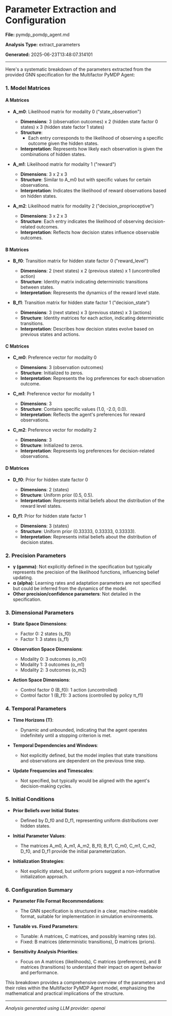 # Parameter Extraction and Configuration

**File:** pymdp_pomdp_agent.md

**Analysis Type:** extract_parameters

**Generated:** 2025-06-23T13:48:07.314101

---

Here's a systematic breakdown of the parameters extracted from the provided GNN specification for the Multifactor PyMDP Agent:

### 1. Model Matrices
#### A Matrices
- **A_m0**: Likelihood matrix for modality 0 ("state_observation")
  - **Dimensions**: 3 (observation outcomes) x 2 (hidden state factor 0 states) x 3 (hidden state factor 1 states)
  - **Structure**: 
    - Each entry corresponds to the likelihood of observing a specific outcome given the hidden states.
  - **Interpretation**: Represents how likely each observation is given the combinations of hidden states.

- **A_m1**: Likelihood matrix for modality 1 ("reward")
  - **Dimensions**: 3 x 2 x 3
  - **Structure**: Similar to A_m0 but with specific values for certain observations.
  - **Interpretation**: Indicates the likelihood of reward observations based on hidden states.

- **A_m2**: Likelihood matrix for modality 2 ("decision_proprioceptive")
  - **Dimensions**: 3 x 2 x 3
  - **Structure**: Each entry indicates the likelihood of observing decision-related outcomes.
  - **Interpretation**: Reflects how decision states influence observable outcomes.

#### B Matrices
- **B_f0**: Transition matrix for hidden state factor 0 ("reward_level")
  - **Dimensions**: 2 (next states) x 2 (previous states) x 1 (uncontrolled action)
  - **Structure**: Identity matrix indicating deterministic transitions between states.
  - **Interpretation**: Represents the dynamics of the reward level state.

- **B_f1**: Transition matrix for hidden state factor 1 ("decision_state")
  - **Dimensions**: 3 (next states) x 3 (previous states) x 3 (actions)
  - **Structure**: Identity matrices for each action, indicating deterministic transitions.
  - **Interpretation**: Describes how decision states evolve based on previous states and actions.

#### C Matrices
- **C_m0**: Preference vector for modality 0
  - **Dimensions**: 3 (observation outcomes)
  - **Structure**: Initialized to zeros.
  - **Interpretation**: Represents the log preferences for each observation outcome.

- **C_m1**: Preference vector for modality 1
  - **Dimensions**: 3
  - **Structure**: Contains specific values (1.0, -2.0, 0.0).
  - **Interpretation**: Reflects the agent's preferences for reward observations.

- **C_m2**: Preference vector for modality 2
  - **Dimensions**: 3
  - **Structure**: Initialized to zeros.
  - **Interpretation**: Represents log preferences for decision-related observations.

#### D Matrices
- **D_f0**: Prior for hidden state factor 0
  - **Dimensions**: 2 (states)
  - **Structure**: Uniform prior (0.5, 0.5).
  - **Interpretation**: Represents initial beliefs about the distribution of the reward level states.

- **D_f1**: Prior for hidden state factor 1
  - **Dimensions**: 3 (states)
  - **Structure**: Uniform prior (0.33333, 0.33333, 0.33333).
  - **Interpretation**: Represents initial beliefs about the distribution of decision states.

### 2. Precision Parameters
- **γ (gamma)**: Not explicitly defined in the specification but typically represents the precision of the likelihood functions, influencing belief updating.
- **α (alpha)**: Learning rates and adaptation parameters are not specified but could be inferred from the dynamics of the model.
- **Other precision/confidence parameters**: Not detailed in the specification.

### 3. Dimensional Parameters
- **State Space Dimensions**:
  - Factor 0: 2 states (s_f0)
  - Factor 1: 3 states (s_f1)

- **Observation Space Dimensions**:
  - Modality 0: 3 outcomes (o_m0)
  - Modality 1: 3 outcomes (o_m1)
  - Modality 2: 3 outcomes (o_m2)

- **Action Space Dimensions**:
  - Control factor 0 (B_f0): 1 action (uncontrolled)
  - Control factor 1 (B_f1): 3 actions (controlled by policy π_f1)

### 4. Temporal Parameters
- **Time Horizons (T)**: 
  - Dynamic and unbounded, indicating that the agent operates indefinitely until a stopping criterion is met.

- **Temporal Dependencies and Windows**: 
  - Not explicitly defined, but the model implies that state transitions and observations are dependent on the previous time step.

- **Update Frequencies and Timescales**: 
  - Not specified, but typically would be aligned with the agent's decision-making cycles.

### 5. Initial Conditions
- **Prior Beliefs over Initial States**: 
  - Defined by D_f0 and D_f1, representing uniform distributions over hidden states.

- **Initial Parameter Values**: 
  - The matrices A_m0, A_m1, A_m2, B_f0, B_f1, C_m0, C_m1, C_m2, D_f0, and D_f1 provide the initial parameterization.

- **Initialization Strategies**: 
  - Not explicitly stated, but uniform priors suggest a non-informative initialization approach.

### 6. Configuration Summary
- **Parameter File Format Recommendations**: 
  - The GNN specification is structured in a clear, machine-readable format, suitable for implementation in simulation environments.

- **Tunable vs. Fixed Parameters**: 
  - Tunable: A matrices, C matrices, and possibly learning rates (α).
  - Fixed: B matrices (deterministic transitions), D matrices (priors).

- **Sensitivity Analysis Priorities**: 
  - Focus on A matrices (likelihoods), C matrices (preferences), and B matrices (transitions) to understand their impact on agent behavior and performance.

This breakdown provides a comprehensive overview of the parameters and their roles within the Multifactor PyMDP Agent model, emphasizing the mathematical and practical implications of the structure.

---

*Analysis generated using LLM provider: openai*
